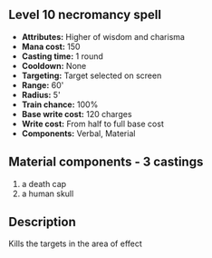## Level 10 necromancy spell

- **Attributes:** Higher of wisdom and charisma
- **Mana cost:** 150
- **Casting time:** 1 round
- **Cooldown:** None
- **Targeting:** Target selected on screen
- **Range:** 60'
- **Radius:** 5'
- **Train chance:** 100%
- **Base write cost:** 120 charges
- **Write cost:** From half to full base cost
- **Components:** Verbal, Material

## Material components - 3 castings

1. a death cap
2. a human skull

## Description

Kills the targets in the area of effect
